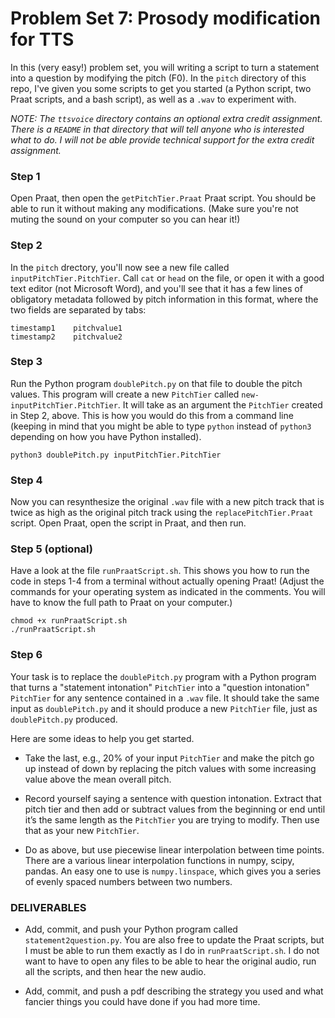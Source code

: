 # Problem Set 7: Prosody modification for TTS
In this (very easy!) problem set, you will writing a script to turn a statement into a question by modifying the pitch (F0). In the `pitch` directory of this repo, I've given you some scripts to get you started (a Python script, two Praat scripts, and a bash script), as well as a `.wav` to experiment with.

*NOTE: The  `ttsvoice` directory contains an optional extra credit assignment. There is a `README` in that directory that will tell anyone who is interested what to do. I will not be able provide technical support for the extra credit assignment.* 


### Step 1
Open Praat, then open the `getPitchTier.Praat` Praat script. You should be able to run it without making any modifications. (Make sure you're not muting the sound on your computer so you can hear it!)

### Step 2
In the `pitch` drectory, you'll now see a new file called `inputPitchTier.PitchTier`. Call `cat` or `head` on the file, or open it with a good text editor (not Microsoft Word), and you'll see that it has a few lines of obligatory metadata followed by pitch information in this format, where the two fields are separated by tabs:

```
timestamp1    pitchvalue1 
timestamp2    pitchvalue2
```

### Step 3
Run the Python program `doublePitch.py` on that file to double the pitch values. This program will create a new `PitchTier` called `new-inputPitchTier.PitchTier`. It will take as an argument the `PitchTier` created in Step 2, above. This is how you would do this from a  command line (keeping in mind that you might be able to type `python` instead of `python3` depending on how you have Python installed).

```
python3 doublePitch.py inputPitchTier.PitchTier
```

### Step 4 
Now you can resynthesize the original `.wav` file with a new pitch track that is twice as high as the original pitch track using the `replacePitchTier.Praat` script. Open Praat, open the script in Praat, and then run.

### Step 5 (optional)
Have a look at the file `runPraatScript.sh`. This shows you how to run the code in steps 1-4 from a terminal without actually opening Praat! (Adjust the commands for your operating system as indicated in the comments. You will have to know the full path to Praat on your computer.)

```
chmod +x runPraatScript.sh 
./runPraatScript.sh
```

### Step 6
Your task is to replace the `doublePitch.py` program with a Python program that turns a "statement intonation" `PitchTier` into a "question intonation" `PitchTier` for any sentence contained in a `.wav` file. It should take the same input as `doublePitch.py` and it should produce a new `PitchTier` file, just as `doublePitch.py` produced. 

Here are some ideas to help you get started.

* Take the last, e.g., 20% of your input `PitchTier` and make the pitch go up instead of down by replacing the pitch values with some increasing value above the mean overall pitch.

* Record yourself saying a sentence with question intonation. Extract that pitch tier and then add or subtract values from the beginning or end until it’s the same length as the `PitchTier` you are trying to modify. Then use that as your new `PitchTier`.

* Do as above, but use piecewise linear interpolation between time points. There are a various linear interpolation functions in numpy, scipy, pandas. An easy one to use is `numpy.linspace`, which gives you a series of evenly spaced numbers between two numbers.
 
### DELIVERABLES 
*  Add, commit, and push your Python program called `statement2question.py`. You are also free to update the Praat scripts, but I must be able to run them exactly as I do in `runPraatScript.sh`. I do not want to have to open any files to be able to hear the original audio, run all the scripts, and then hear the new audio.

* Add, commit, and push a pdf describing the strategy you used and what fancier things you could have done if you had more time.

